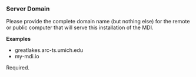 ### Server Domain

Please provide the complete domain name (but nothing else)
for the remote or public computer that will serve this installation of the MDI.

**Examples**
- greatlakes.arc-ts.umich.edu
- my-mdi.io

Required.
